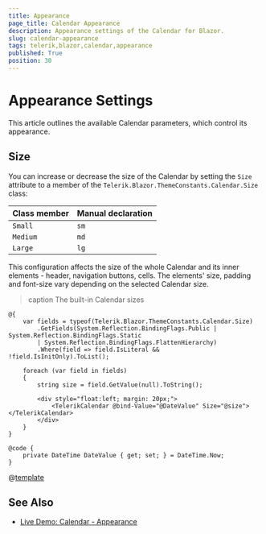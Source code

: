 ```yaml
---
title: Appearance
page_title: Calendar Appearance
description: Appearance settings of the Calendar for Blazor.
slug: calendar-appearance
tags: telerik,blazor,calendar,appearance
published: True
position: 30
---
```


# Appearance Settings

This article outlines the available Calendar parameters, which control its appearance.

## Size

You can increase or decrease the size of the Calendar by setting the `Size` attribute to a member of the `Telerik.Blazor.ThemeConstants.Calendar.Size` class:

| Class member | Manual declaration |
|---|---|
|`Small` |`sm`|
|`Medium`|`md`|
|`Large`|`lg`|

This configuration affects the size of the whole Calendar and its inner elements - header, navigation buttons, cells. The elements' size, padding and font-size vary depending on the selected Calendar size.

>caption The built-in Calendar sizes

````RAZOR
@{
    var fields = typeof(Telerik.Blazor.ThemeConstants.Calendar.Size)
        .GetFields(System.Reflection.BindingFlags.Public | System.Reflection.BindingFlags.Static
        | System.Reflection.BindingFlags.FlattenHierarchy)
        .Where(field => field.IsLiteral && !field.IsInitOnly).ToList();

    foreach (var field in fields)
    {
        string size = field.GetValue(null).ToString();

        <div style="float:left; margin: 20px;">
            <TelerikCalendar @bind-Value="@DateValue" Size="@size"></TelerikCalendar>
        </div>
    }
}

@code {
    private DateTime DateValue { get; set; } = DateTime.Now;
}
````

@[template](/_contentTemplates/common/themebuilder-section.md#appearance-themebuilder)

## See Also

* [Live Demo: Calendar - Appearance](https://demos.telerik.com/blazor-ui/calendar/appearance)
